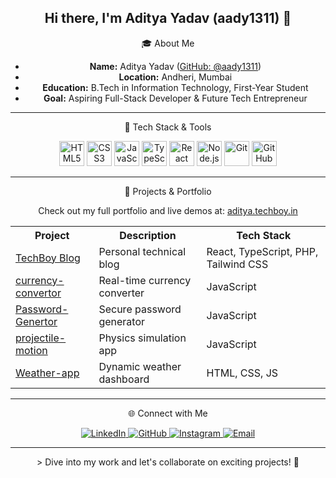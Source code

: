 <div align="center">

## Hi there, I'm Aditya Yadav (aady1311) 👋

</div>

<div align="center">
 🎓 About Me

- **Name:** Aditya Yadav ([GitHub: @aady1311](https://github.com/aady1311))  
- **Location:** Andheri, Mumbai  
- **Education:** B.Tech in Information Technology, First-Year Student  
- **Goal:** Aspiring Full-Stack Developer & Future Tech Entrepreneur
</div>

---

<div align="center">
 🧰 Tech Stack & Tools

<p>
  <img src="https://cdn.jsdelivr.net/gh/devicons/devicon/icons/html5/html5-original.svg" alt="HTML5" width="40" height="40" />
  <img src="https://cdn.jsdelivr.net/gh/devicons/devicon/icons/css3/css3-original.svg" alt="CSS3" width="40" height="40" />
  <img src="https://cdn.jsdelivr.net/gh/devicons/devicon/icons/javascript/javascript-original.svg" alt="JavaScript" width="40" height="40" />
  <img src="https://cdn.jsdelivr.net/gh/devicons/devicon/icons/typescript/typescript-original.svg" alt="TypeScript" width="40" height="40" />
  <img src="https://cdn.jsdelivr.net/gh/devicons/devicon/icons/react/react-original.svg" alt="React" width="40" height="40" />
  <img src="https://cdn.jsdelivr.net/gh/devicons/devicon/icons/nodejs/nodejs-original.svg" alt="Node.js" width="40" height="40" />
  <img src="https://cdn.jsdelivr.net/gh/devicons/devicon/icons/git/git-original.svg" alt="Git" width="40" height="40" />
  <img src="https://cdn.jsdelivr.net/gh/devicons/devicon/icons/github/github-original.svg" alt="GitHub" width="40" height="40" />
</p>
</div>

---

<div align="center">
 📂 Projects & Portfolio

Check out my full portfolio and live demos at: [aditya.techboy.in](https://aditya.techboy.in)

<table align="center">
  <tr>
    <th>Project</th>
    <th>Description</th>
    <th>Tech Stack</th>
  </tr>
  <tr>
    <td><a href="https://blog.techboy.in/">TechBoy Blog</a></td>
    <td>Personal technical blog</td>
    <td>React, TypeScript, PHP, Tailwind CSS</td>
  </tr>
  <tr>
    <td><a href="https://github.com/aady1311/curruncy-convertor">currency-convertor</a></td>
    <td>Real-time currency converter</td>
    <td>JavaScript</td>
  </tr>
  <tr>
    <td><a href="https://github.com/aady1311/Password-Genertor">Password-Genertor</a></td>
    <td>Secure password generator</td>
    <td>JavaScript</td>
  </tr>
  <tr>
    <td><a href="https://github.com/aady1311/projectile-motion">projectile-motion</a></td>
    <td>Physics simulation app</td>
    <td>JavaScript</td>
  </tr>
  <tr>
    <td><a href="https://github.com/aady1311/Weather-app">Weather-app</a></td>
    <td>Dynamic weather dashboard</td>
    <td>HTML, CSS, JS</td>
  </tr>
</table>
</div>

---

<div align="center">
 🌐 Connect with Me

<p>
  <a href="https://www.linkedin.com/in/aditya1311/" target="_blank">
    <img src="https://img.shields.io/badge/LinkedIn-0A66C2?style=for-the-badge&logo=linkedin&logoColor=white" alt="LinkedIn" />
  </a>
  <a href="https://github.com/aady1311" target="_blank">
    <img src="https://img.shields.io/badge/GitHub-171515?style=for-the-badge&logo=github&logoColor=white" alt="GitHub" />
  </a>
  <a href="https://www.instagram.com/iamadditya" target="_blank">
    <img src="https://img.shields.io/badge/Instagram-E4405F?style=for-the-badge&logo=instagram&logoColor=white" alt="Instagram" />
  </a>
  <a href="mailto:suraj.yadav@example.com" target="_blank">
    <img src="https://img.shields.io/badge/Email-D14836?style=for-the-badge&logo=gmail&logoColor=white" alt="Email" />
  </a>
</p>
</div>

---

<div align="center">
> Dive into my work and let's collaborate on exciting projects! 🚀
</div>
